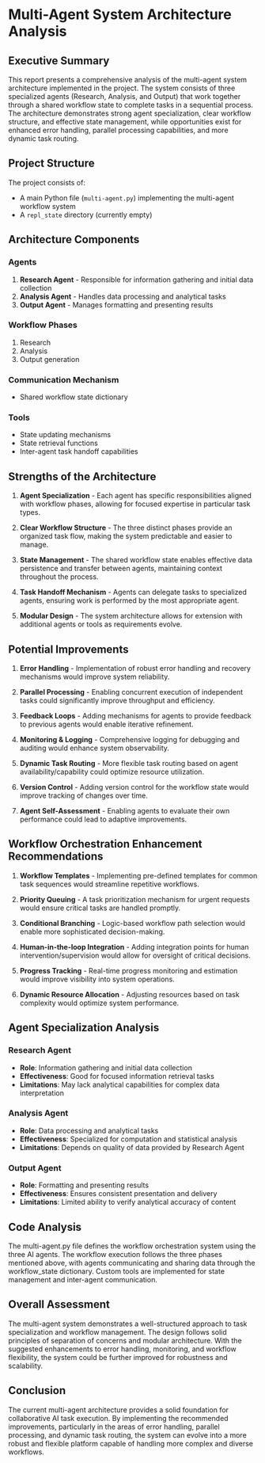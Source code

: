 # Multi-Agent System Architecture Analysis
## Executive Summary

This report presents a comprehensive analysis of the multi-agent system architecture implemented in the project. The system consists of three specialized agents (Research, Analysis, and Output) that work together through a shared workflow state to complete tasks in a sequential process. The architecture demonstrates strong agent specialization, clear workflow structure, and effective state management, while opportunities exist for enhanced error handling, parallel processing capabilities, and more dynamic task routing.

## Project Structure

The project consists of:
- A main Python file (`multi-agent.py`) implementing the multi-agent workflow system
- A `repl_state` directory (currently empty)

## Architecture Components

### Agents
1. **Research Agent** - Responsible for information gathering and initial data collection
2. **Analysis Agent** - Handles data processing and analytical tasks 
3. **Output Agent** - Manages formatting and presenting results

### Workflow Phases
1. Research
2. Analysis
3. Output generation

### Communication Mechanism
- Shared workflow state dictionary

### Tools
- State updating mechanisms
- State retrieval functions
- Inter-agent task handoff capabilities

## Strengths of the Architecture

1. **Agent Specialization** - Each agent has specific responsibilities aligned with workflow phases, allowing for focused expertise in particular task types.

2. **Clear Workflow Structure** - The three distinct phases provide an organized task flow, making the system predictable and easier to manage.

3. **State Management** - The shared workflow state enables effective data persistence and transfer between agents, maintaining context throughout the process.

4. **Task Handoff Mechanism** - Agents can delegate tasks to specialized agents, ensuring work is performed by the most appropriate agent.

5. **Modular Design** - The system architecture allows for extension with additional agents or tools as requirements evolve.

## Potential Improvements

1. **Error Handling** - Implementation of robust error handling and recovery mechanisms would improve system reliability.

2. **Parallel Processing** - Enabling concurrent execution of independent tasks could significantly improve throughput and efficiency.

3. **Feedback Loops** - Adding mechanisms for agents to provide feedback to previous agents would enable iterative refinement.

4. **Monitoring & Logging** - Comprehensive logging for debugging and auditing would enhance system observability.

5. **Dynamic Task Routing** - More flexible task routing based on agent availability/capability could optimize resource utilization.

6. **Version Control** - Adding version control for the workflow state would improve tracking of changes over time.

7. **Agent Self-Assessment** - Enabling agents to evaluate their own performance could lead to adaptive improvements.

## Workflow Orchestration Enhancement Recommendations

1. **Workflow Templates** - Implementing pre-defined templates for common task sequences would streamline repetitive workflows.

2. **Priority Queuing** - A task prioritization mechanism for urgent requests would ensure critical tasks are handled promptly.

3. **Conditional Branching** - Logic-based workflow path selection would enable more sophisticated decision-making.

4. **Human-in-the-loop Integration** - Adding integration points for human intervention/supervision would allow for oversight of critical decisions.

5. **Progress Tracking** - Real-time progress monitoring and estimation would improve visibility into system operations.

6. **Dynamic Resource Allocation** - Adjusting resources based on task complexity would optimize system performance.

## Agent Specialization Analysis

### Research Agent
- **Role**: Information gathering and initial data collection
- **Effectiveness**: Good for focused information retrieval tasks
- **Limitations**: May lack analytical capabilities for complex data interpretation

### Analysis Agent
- **Role**: Data processing and analytical tasks
- **Effectiveness**: Specialized for computation and statistical analysis
- **Limitations**: Depends on quality of data provided by Research Agent

### Output Agent
- **Role**: Formatting and presenting results
- **Effectiveness**: Ensures consistent presentation and delivery
- **Limitations**: Limited ability to verify analytical accuracy of content

## Code Analysis

The multi-agent.py file defines the workflow orchestration system using the three AI agents. The workflow execution follows the three phases mentioned above, with agents communicating and sharing data through the workflow_state dictionary. Custom tools are implemented for state management and inter-agent communication.

## Overall Assessment

The multi-agent system demonstrates a well-structured approach to task specialization and workflow management. The design follows solid principles of separation of concerns and modular architecture. With the suggested enhancements to error handling, monitoring, and workflow flexibility, the system could be further improved for robustness and scalability.

## Conclusion

The current multi-agent architecture provides a solid foundation for collaborative AI task execution. By implementing the recommended improvements, particularly in the areas of error handling, parallel processing, and dynamic task routing, the system can evolve into a more robust and flexible platform capable of handling more complex and diverse workflows.